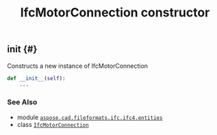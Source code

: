 ﻿---
title: IfcMotorConnection constructor
second_title: Aspose.CAD for Python via .NET API References
description: 
type: docs
weight: 10
url: /python-net/aspose.cad.fileformats.ifc.ifc4.entities/ifcmotorconnection/__init__/
is_root: false
---

## __init__ {#}

Constructs a new instance of IfcMotorConnection



```python
def __init__(self):
    ...
```





### See Also
* module [`aspose.cad.fileformats.ifc.ifc4.entities`](../../)
* class [`IfcMotorConnection`](/cad/python-net/aspose.cad.fileformats.ifc.ifc4.entities/ifcmotorconnection)
